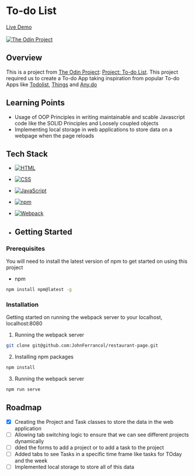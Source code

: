 # To-do List

 [Live Demo](https://johnferrancol.github.io/todo-list/)<br/><br/>
[![The Odin Project](https://img.shields.io/badge/The%20Odin%20Project-A9792B?logo=theodinproject&logoColor=fff)](#)

## Overview

This is a project from [The Odin Project](https://theodinproject.com): [Project: To-do List](https://www.theodinproject.com/lessons/node-path-javascript-todo-list). This project required us to create a To-do App taking inspiration from popular To-do Apps like [Todolist](https://en.todoist.com/), [Things](https://culturedcode.com/things/) and [Any.do](https://www.any.do/)

## Learning Points

- Usage of OOP Principles in writing maintainable and scable Javascript code like the SOLID Principles and Loosely coupled objects
- Implementing local storage in web applications to store data on a webpage when the page reloads

## Tech Stack

- [![HTML](https://img.shields.io/badge/HTML-%23E34F26.svg?logo=html5&logoColor=white)](#)
- [![CSS](https://img.shields.io/badge/CSS-1572B6?logo=css3&logoColor=fff)](#)
- [![JavaScript](https://img.shields.io/badge/JavaScript-F7DF1E?logo=javascript&logoColor=000)](#)
- [![npm](https://img.shields.io/badge/npm-CB3837?logo=npm&logoColor=fff)](#)
- [![Webpack](https://img.shields.io/badge/webpack-%238DD6F9.svg?&logo=webpack&logoColor=black)](#)

- ## Getting Started

### Prerequisites

You will need to install the latest version of npm to get started on using this project
* npm
 ```sh
 npm install npm@latest -g
 ```

### Installation
Getting started on running the webpack server to your localhost, localhost:8080
1) Running the webpack server
  ```sh
  git clone git@github.com:JohnFerrancol/restaurant-page.git
  ```
2) Installing npm packages
  ```sh
  npm install
  ```
3) Running the webpack server
  ```sh
  npm run serve
  ```

## Roadmap

- [x] Creating the Project and Task classes to store the data in the web application
- [ ] Allowing tab switching logic to ensure that we can see different projects dynamically
- [ ] dded the forms to add a project or to add a task to the project
- [ ] Added tabs to see Tasks in a specific time frame like tasks for TOday and the week
- [ ] Implemented local storage to store all of this data
